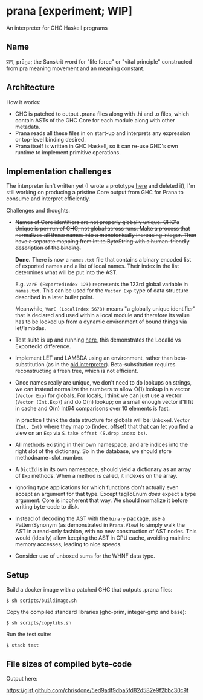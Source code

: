 # prana [experiment; WIP]

An interpreter for GHC Haskell programs

## Name

प्राण, prāṇa; the Sanskrit word for "life force" or "vital principle"
constructed from pra meaning movement and an meaning constant.

## Architecture

How it works:

* GHC is patched to output .prana files along with .hi and .o files,
  which contain ASTs of the GHC Core for each module along with other
  metadata.
* Prana reads all these files in on start-up and interprets any
  expression or top-level binding desired.
* Prana itself is written in GHC Haskell, so it can re-use GHC's own
  runtime to implement primitive operations.

## Implementation challenges

The interpreter isn't written yet (I wrote a prototype
[here](https://github.com/chrisdone/prana/blob/4926074322df23568866061f2c036915f06fa122/src/Prana/Interpret.hs)
and deleted it), I'm still working on producing a pristine Core output
from GHC for Prana to consume and interpret efficiently.

Challenges and thoughts:

* ~~Names of Core identifiers are not properly globally unique. GHC's
  Unique is per run of GHC, not global across runs. Make a process
  that normalizes all these names into a monotonically increasing
  integer. Then have a separate mapping from Int to ByteString with a
  human-friendly description of the binding.~~

  **Done.** There is now a `names.txt` file that contains a binary
  encoded list of exported names and a list of local names. Their
  index in the list determines what will be put into the
  AST.

  E.g. `VarE (ExportedIndex 123)` represents the 123rd global
  variable in `names.txt`. This can be used for the `Vector Exp`-type
  of data structure described in a later bullet point.

  Meanwhile, `VarE (LocalIndex 5678)` means "a globally unique
  identifier" that is declared and used within a local module and
  therefore its value has to be looked up from a dynamic environment
  of bound things via let/lambdas.

* Test suite is up and running
  [here](https://github.com/chrisdone/prana/blob/22f8bdfa9dff860e306d6bca8f6dbdaffc864d76/test/Main.hs#L27),
  this demonstrates the LocalId vs ExportedId difference.

* Implement LET and LAMBDA using an environment, rather than
  beta-substitution (as in the
  [old interpreter](https://github.com/chrisdone/prana/blob/4926074322df23568866061f2c036915f06fa122/src/Prana/Interpret.hs)). Beta-substitution
  requires reconstructing a fresh tree, which is not efficient.

* Once names really are unique, we don't need to do lookups on
  strings, we can instead normalize the numbers to allow O(1) lookup
  in a vector (`Vector Exp`) for globals. For locals, I think we can
  just use a vector (`Vector (Int,Exp)`) and do O(n) lookup; on a
  small enough vector it'll fit in cache and O(n) Int64 comparisons
  over 10 elements is fast.

  In practice I think the data structure for globals will be:
  `Unboxed.Vector (Int, Int)` where they map to (index, offset) that
  that can let you find a view on an `Exp` via `S.take offset (S.drop
  index bs)`.

* All methods existing in their own namespace, and are indices into
  the right slot of the dictionary. So in the database, we should
  store methodname+slot_number.

* A `DictId` is in its own namespace, should yield a dictionary as an
  array of `Exp` methods. When a method is called, it indexes on the
  array.

* Ignoring type applications for which functions don't actually even
  accept an argument for that type. Except tagToEnum _does_ expect a
  type argument. Core is incoherent that way. We should normalize it
  before writing byte-code to disk.

* Instead of decoding the AST with the `binary` package, use a
  PatternSynonym (as demonstrated in `Prana.View`) to simply walk the
  AST in a read-only fashion, with no new construction of AST
  nodes. This would (ideally) allow keeping the AST in CPU cache,
  avoiding mainline memory accesses, leading to nice speeds.

* Consider use of unboxed sums for the WHNF data type.

## Setup

Build a docker image with a patched GHC that outputs .prana files:

    $ sh scripts/buildimage.sh

Copy the compiled standard libraries (ghc-prim, integer-gmp and base):

    $ sh scripts/copylibs.sh

Run the test suite:

    $ stack test

## File sizes of compiled byte-code

Output here:

https://gist.github.com/chrisdone/5ed9adf9dba5fd82d582e9f2bbc30c9f

